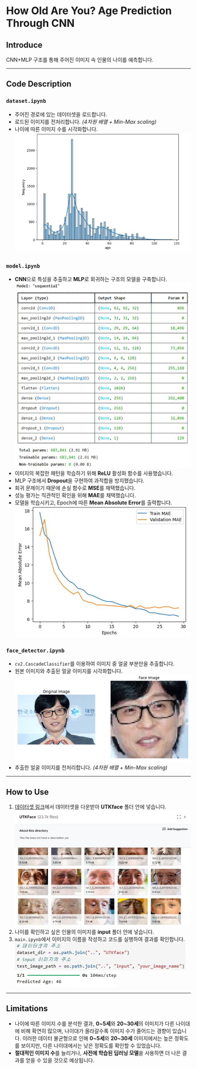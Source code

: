 #   How Old Are You? Age Prediction Through CNN

## Introduce
CNN+MLP 구조를 통해 주어진 이미지 속 인물의 나이를 예측합니다.

---

## Code Description

### `dataset.ipynb`
- 주어진 경로에 있는 데이터셋을 로드합니다.  
- 로드된 이미지를 전처리합니다. *(4차원 배열 + Min-Max scaling)*  
- 나이에 따른 이미지 수를 시각화합니다.  
![Dataset Visualization](<assets/Dataset Visualization.jpg>)  

### `model.ipynb`
- **CNN**으로 특성을 추출하고 **MLP**로 회귀하는 구조의 모델을 구축합니다.  
![Model Architecture](<assets/Model Architecture.jpg>)   
- 이미지의 복잡한 패턴을 학습하기 위해 **ReLU** 활성화 함수를 사용했습니다.  
- MLP 구조에서 **Dropout**을 구현하여 과적합을 방지했습니다.  
- 회귀 문제이기 때문에 손실 함수로 **MSE**를 채택했습니다.  
- 성능 평가는 직관적인 확인을 위해 **MAE**를 채택했습니다.  
- 모델을 학습시키고, Epoch에 따른 **Mean Absolute Error**를 출력합니다.  
![Training Performance](<assets/Training Performance.jpg>)   

### `face_detector.ipynb`
- `cv2.CascadeClassifier`를 이용하여 이미지 중 얼굴 부분만을 추출합니다.  
- 원본 이미지와 추출된 얼굴 이미지를 시각화합니다.  
![Face Detection](<assets/Face Detection.jpg>) 
- 추출한 얼굴 이미지를 전처리합니다. *(4차원 배열 + Min-Max scaling)*  

---

## How to Use
1. [데이터셋 링크](<https://www.kaggle.com/datasets/jangedoo/utkface-new>)에서 데이터셋을 다운받아 **UTKface** 폴더 안에 넣습니다.  
![UTKface](<assets/UTKface.jpg>)  
2. 나이를 확인하고 싶은 인물의 이미지를 **input** 폴더 안에 넣습니다.  
3. `main.ipynb`에서 이미지의 이름을 작성하고 코드를 실행하여 결과를 확인합니다.  
![Image Name](<assets/Image Name.jpg>)  
![Result Example](<assets/Result Example.jpg>) 

---

## Limitations
- 나이에 따른 이미지 수를 분석한 결과, **0~5세**와 **20~30세**의 이미지가 다른 나이대에 비해 확연히 많으며, 나이대가 올라갈수록 이미지 수가 줄어드는 경향이 있습니다. 이러한 데이터 불균형으로 인해 **0~5세**와 **20~30세** 이미지에서는 높은 정확도를 보이지만, 다른 나이대에서는 낮은 정확도를 확인할 수 있었습니다.  
- **절대적인 이미지 수**를 늘리거나, **사전에 학습된 딥러닝 모델**을 사용하면 더 나은 결과를 얻을 수 있을 것으로 예상됩니다.
